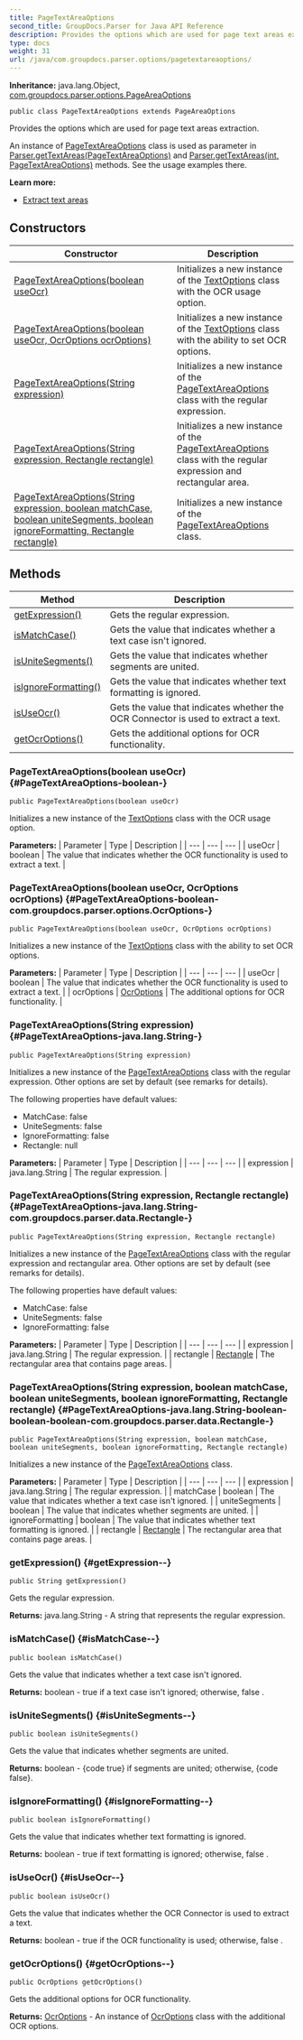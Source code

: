 ```yaml
---
title: PageTextAreaOptions
second_title: GroupDocs.Parser for Java API Reference
description: Provides the options which are used for page text areas extraction.
type: docs
weight: 31
url: /java/com.groupdocs.parser.options/pagetextareaoptions/
---
```

**Inheritance:**
java.lang.Object, [com.groupdocs.parser.options.PageAreaOptions](../../com.groupdocs.parser.options/pageareaoptions)
```
public class PageTextAreaOptions extends PageAreaOptions
```

Provides the options which are used for page text areas extraction.

An instance of [PageTextAreaOptions](../../com.groupdocs.parser.options/pagetextareaoptions) class is used as parameter in [Parser.getTextAreas(PageTextAreaOptions)](../../com.groupdocs.parser/parser\#getTextAreas-PageTextAreaOptions-) and [Parser.getTextAreas(int, PageTextAreaOptions)](../../com.groupdocs.parser/parser\#getTextAreas-int--PageTextAreaOptions-) methods. See the usage examples there.

**Learn more:**

 *  [Extract text areas][]


[Extract text areas]: https://docs.groupdocs.com/display/parserjava/Extract+text+areas
## Constructors

| Constructor | Description |
| --- | --- |
| [PageTextAreaOptions(boolean useOcr)](#PageTextAreaOptions-boolean-) | Initializes a new instance of the [TextOptions](../../com.groupdocs.parser.options/textoptions) class with the OCR usage option. |
| [PageTextAreaOptions(boolean useOcr, OcrOptions ocrOptions)](#PageTextAreaOptions-boolean-com.groupdocs.parser.options.OcrOptions-) | Initializes a new instance of the [TextOptions](../../com.groupdocs.parser.options/textoptions) class with the ability to set OCR options. |
| [PageTextAreaOptions(String expression)](#PageTextAreaOptions-java.lang.String-) | Initializes a new instance of the [PageTextAreaOptions](../../com.groupdocs.parser.options/pagetextareaoptions) class with the regular expression. |
| [PageTextAreaOptions(String expression, Rectangle rectangle)](#PageTextAreaOptions-java.lang.String-com.groupdocs.parser.data.Rectangle-) | Initializes a new instance of the [PageTextAreaOptions](../../com.groupdocs.parser.options/pagetextareaoptions) class with the regular expression and rectangular area. |
| [PageTextAreaOptions(String expression, boolean matchCase, boolean uniteSegments, boolean ignoreFormatting, Rectangle rectangle)](#PageTextAreaOptions-java.lang.String-boolean-boolean-boolean-com.groupdocs.parser.data.Rectangle-) | Initializes a new instance of the [PageTextAreaOptions](../../com.groupdocs.parser.options/pagetextareaoptions) class. |
## Methods

| Method | Description |
| --- | --- |
| [getExpression()](#getExpression--) | Gets the regular expression. |
| [isMatchCase()](#isMatchCase--) | Gets the value that indicates whether a text case isn't ignored. |
| [isUniteSegments()](#isUniteSegments--) | Gets the value that indicates whether segments are united. |
| [isIgnoreFormatting()](#isIgnoreFormatting--) | Gets the value that indicates whether text formatting is ignored. |
| [isUseOcr()](#isUseOcr--) | Gets the value that indicates whether the OCR Connector is used to extract a text. |
| [getOcrOptions()](#getOcrOptions--) | Gets the additional options for OCR functionality. |
### PageTextAreaOptions(boolean useOcr) {#PageTextAreaOptions-boolean-}
```
public PageTextAreaOptions(boolean useOcr)
```


Initializes a new instance of the [TextOptions](../../com.groupdocs.parser.options/textoptions) class with the OCR usage option.

**Parameters:**
| Parameter | Type | Description |
| --- | --- | --- |
| useOcr | boolean | The value that indicates whether the OCR functionality is used to extract a text. |

### PageTextAreaOptions(boolean useOcr, OcrOptions ocrOptions) {#PageTextAreaOptions-boolean-com.groupdocs.parser.options.OcrOptions-}
```
public PageTextAreaOptions(boolean useOcr, OcrOptions ocrOptions)
```


Initializes a new instance of the [TextOptions](../../com.groupdocs.parser.options/textoptions) class with the ability to set OCR options.

**Parameters:**
| Parameter | Type | Description |
| --- | --- | --- |
| useOcr | boolean | The value that indicates whether the OCR functionality is used to extract a text. |
| ocrOptions | [OcrOptions](../../com.groupdocs.parser.options/ocroptions) | The additional options for OCR functionality. |

### PageTextAreaOptions(String expression) {#PageTextAreaOptions-java.lang.String-}
```
public PageTextAreaOptions(String expression)
```


Initializes a new instance of the [PageTextAreaOptions](../../com.groupdocs.parser.options/pagetextareaoptions) class with the regular expression. Other options are set by default (see remarks for details).

The following properties have default values:

 *  MatchCase:  false 
 *  UniteSegments:  false 
 *  IgnoreFormatting:  false 
 *  Rectangle:  null 

**Parameters:**
| Parameter | Type | Description |
| --- | --- | --- |
| expression | java.lang.String | The regular expression. |

### PageTextAreaOptions(String expression, Rectangle rectangle) {#PageTextAreaOptions-java.lang.String-com.groupdocs.parser.data.Rectangle-}
```
public PageTextAreaOptions(String expression, Rectangle rectangle)
```


Initializes a new instance of the [PageTextAreaOptions](../../com.groupdocs.parser.options/pagetextareaoptions) class with the regular expression and rectangular area. Other options are set by default (see remarks for details).

The following properties have default values:

 *  MatchCase:  false 
 *  UniteSegments:  false 
 *  IgnoreFormatting:  false 

**Parameters:**
| Parameter | Type | Description |
| --- | --- | --- |
| expression | java.lang.String | The regular expression. |
| rectangle | [Rectangle](../../com.groupdocs.parser.data/rectangle) | The rectangular area that contains page areas. |

### PageTextAreaOptions(String expression, boolean matchCase, boolean uniteSegments, boolean ignoreFormatting, Rectangle rectangle) {#PageTextAreaOptions-java.lang.String-boolean-boolean-boolean-com.groupdocs.parser.data.Rectangle-}
```
public PageTextAreaOptions(String expression, boolean matchCase, boolean uniteSegments, boolean ignoreFormatting, Rectangle rectangle)
```


Initializes a new instance of the [PageTextAreaOptions](../../com.groupdocs.parser.options/pagetextareaoptions) class.

**Parameters:**
| Parameter | Type | Description |
| --- | --- | --- |
| expression | java.lang.String | The regular expression. |
| matchCase | boolean | The value that indicates whether a text case isn't ignored. |
| uniteSegments | boolean | The value that indicates whether segments are united. |
| ignoreFormatting | boolean | The value that indicates whether text formatting is ignored. |
| rectangle | [Rectangle](../../com.groupdocs.parser.data/rectangle) | The rectangular area that contains page areas. |

### getExpression() {#getExpression--}
```
public String getExpression()
```


Gets the regular expression.

**Returns:**
java.lang.String - A string that represents the regular expression.
### isMatchCase() {#isMatchCase--}
```
public boolean isMatchCase()
```


Gets the value that indicates whether a text case isn't ignored.

**Returns:**
boolean -  true  if a text case isn't ignored; otherwise,  false .
### isUniteSegments() {#isUniteSegments--}
```
public boolean isUniteSegments()
```


Gets the value that indicates whether segments are united.

**Returns:**
boolean - \{code true\} if segments are united; otherwise, \{code false\}.
### isIgnoreFormatting() {#isIgnoreFormatting--}
```
public boolean isIgnoreFormatting()
```


Gets the value that indicates whether text formatting is ignored.

**Returns:**
boolean -  true  if text formatting is ignored; otherwise,  false .
### isUseOcr() {#isUseOcr--}
```
public boolean isUseOcr()
```


Gets the value that indicates whether the OCR Connector is used to extract a text.

**Returns:**
boolean -  true  if the OCR functionality is used; otherwise,  false .
### getOcrOptions() {#getOcrOptions--}
```
public OcrOptions getOcrOptions()
```


Gets the additional options for OCR functionality.

**Returns:**
[OcrOptions](../../com.groupdocs.parser.options/ocroptions) - An instance of [OcrOptions](../../com.groupdocs.parser.options/ocroptions) class with the additional OCR options.
